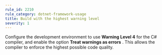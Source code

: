 ```yaml
---
rule_id: 2210
rule_category: dotnet-framework-usage
title: Build with the highest warning level
severity: 1
---
```

Configure the development environment to use **Warning Level 4** for the C# compiler, and enable the option **Treat warnings as errors** . This allows the compiler to enforce the highest possible code quality.
